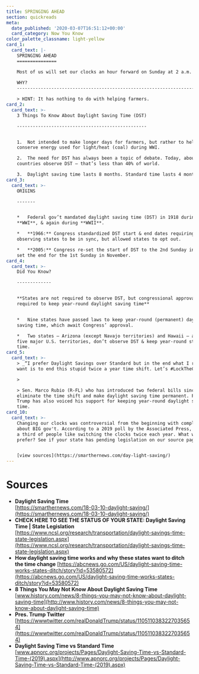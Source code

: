 ```yaml
---
title: SPRINGING AHEAD
section: quickreads
meta:
  date_published: '2020-03-07T16:51:12+00:00'
  card_category: Now You Know
color_palette_classname: light-yellow
card_1:
  card_text: |-
    SPRINGING AHEAD
    ===============

    Most of us will set our clocks an hour forward on Sunday at 2 a.m.  
      
    WHY?
    ----------------------------------------------------------------------------

    > HINT: It has nothing to do with helping farmers.
card_2:
  card_text: >-
    3 Things To Know About Daylight Saving Time (DST)

    -------------------------------------------------


    1.  Not intended to make longer days for farmers, but rather to help
    conserve energy used for light/heat (coal) during WWI.

    2.  The need for DST has always been a topic of debate. Today, about 70
    countries observe DST – that’s less than 40% of world.

    3.  Daylight saving time lasts 8 months. Standard time lasts 4 months.
card_3:
  card_text: >-
    ORIGINS

    -------


    *   Federal gov’t mandated daylight saving time (DST) in 1918 during
    **WWI**, & again during **WWII**.

    *   **1966:** Congress standardized DST start & end dates requiring
    observing states to be in sync, but allowed states to opt out.

    *   **2005:** Congress re-set the start of DST to the 2nd Sunday in March &
    set the end for the 1st Sunday in November.
card_4:
  card_text: >-
    Did You Know?

    -------------


    **States are not required to observe DST, but congressional approval is
    required to keep year-round daylight saving time**


    *   Nine states have passed laws to keep year-round (permanent) daylight
    saving time, which await Congress’ approval.

    *   Two states – Arizona (except Navajo territories) and Hawaii – as well as
    five major U.S. territories, don’t observe DST & keep year-round standard
    time.
card_5:
  card_text: >-
    > _“I prefer Daylight Savings over Standard but in the end what I really
    want is to end this stupid twice a year time shift. Let’s #LockTheClock_“

    > 

    > Sen. Marco Rubio (R-FL) who has introduced two federal bills since 2018 to
    eliminate the time shift and make daylight saving time permanent. President
    Trump has also voiced his support for keeping year-round daylight saving
    time.
card_10:
  card_text: >-
    Changing our clocks was controversial from the beginning with complaints
    about BIG gov't. According to a 2019 poll by the Associated Press, less than
    a third of people like switching the clocks twice each year. What would you
    prefer? See if your state has pending legislation on our source page.


    [view sources](https://smarthernews.com/day-light-saving/)
---
```

Sources
=======

*   **Daylight Saving Time**  
    [https://smarthernews.com/18-03-10-daylight-saving/](https://smarthernews.com/18-03-10-daylight-saving/)
*   **CHECK HERE TO SEE THE STATUS OF YOUR STATE: Daylight Saving Time | State Legislation**  
    [https://www.ncsl.org/research/transportation/daylight-savings-time-state-legislation.aspx](https://www.ncsl.org/research/transportation/daylight-savings-time-state-legislation.aspx)
*   **How daylight saving time works and why these states want to ditch the time change** [https://abcnews.go.com/US/daylight-saving-time-works-states-ditch/story?id=53580572](https://abcnews.go.com/US/daylight-saving-time-works-states-ditch/story?id=53580572)
*   **8 Things You May Not Know About Daylight Saving Time**  
    [www.history.com/news/8-things-you-may-not-know-about-daylight-saving-time](http://www.history.com/news/8-things-you-may-not-know-about-daylight-saving-time)
*   **Pres. Trump Twitter**   
    [https://wwwtwitter.com/realDonaldTrump/status/1105110383227035654](https://wwwtwitter.com/realDonaldTrump/status/1105110383227035654)
*   **Daylight Saving Time vs Standard Time**  
    [www.apnorc.org/projects/Pages/Daylight-Saving-Time-vs-Standard-Time-(2019).aspx](http://www.apnorc.org/projects/Pages/Daylight-Saving-Time-vs-Standard-Time-(2019).aspx)